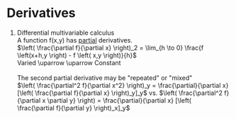 # Derivatives
1. Differential multivariable calculus<br>
    A function f(x,y) has <ins>partial</ins> derivatives.<br>
        $\left( \frac{\partial f}{\partial x} \right)_2  = \lim_{h \to 0}  \frac{f \left(x+h,y \right) - f \left( x,y \right)}{h}$<br>
        Varied \uparrow  \uparrow Constant <br>
        <br>
        The second partial derivative may be "repeated" or "mixed"<br>
        $\left( \frac{\partial^2 f}{\partial x^2} \right)_y  = \frac{\partial}{\partial x} [\left( \frac{\partial f}{\partial x} \right)_y]_y$ vs. $\left( \frac{\partial^2 f}{\partial x \partial y} \right) =  \frac{\partial}{\partial x} [\left( \frac{\partial f}{\partial y} \right)_x]_y$ <br>